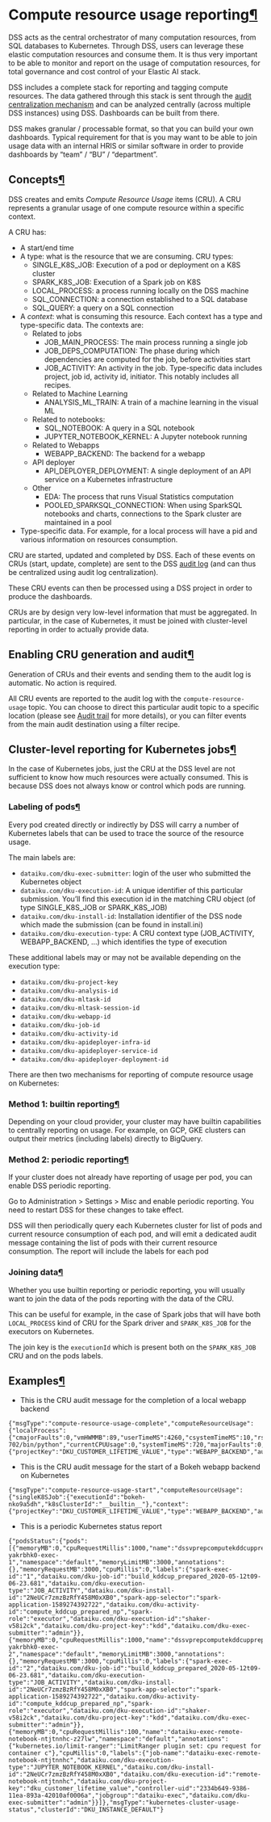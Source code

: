 Compute resource usage reporting[¶](#compute-resource-usage-reporting "Permalink to this heading")
==================================================================================================


DSS acts as the central orchestrator of many computation resources, from SQL databases to Kubernetes. Through DSS, users can leverage these elastic computation resources and consume them. It is thus very important to be able to monitor and report on the usage of computation resources, for total governance and cost control of your Elastic AI stack.


DSS includes a complete stack for reporting and tagging compute resources. The data gathered through this stack is sent through the [audit centralization mechanism](audit-trail/index.html) and can be analyzed centrally (across multiple DSS instances) using DSS. Dashboards can be built from there.


DSS makes granular / processable format, so that you can build your own dashboards. Typical requirement for that is you may want to be able to join usage data with an internal HRIS or similar software in order to provide dashboards by “team” / “BU” / “department”.



Concepts[¶](#concepts "Permalink to this heading")
--------------------------------------------------


DSS creates and emits *Compute Resource Usage* items (CRU). A CRU represents a granular usage of one compute resource within a specific context.


A CRU has:


* A start/end time
* A type: what is the resource that we are consuming. CRU types:
	+ SINGLE\_K8S\_JOB: Execution of a pod or deployment on a K8S cluster
	+ SPARK\_K8S\_JOB: Execution of a Spark job on K8S
	+ LOCAL\_PROCESS: a process running locally on the DSS machine
	+ SQL\_CONNECTION: a connection established to a SQL database
	+ SQL\_QUERY: a query on a SQL connection
* A *context*: what is consuming this resource. Each context has a type and type\-specific data. The contexts are:
	+ Related to jobs
		- JOB\_MAIN\_PROCESS: The main process running a single job
		- JOB\_DEPS\_COMPUTATION: The phase during which dependencies are computed for the job, before activities start
		- JOB\_ACTIVITY: An activity in the job. Type\-specific data includes project, job id, activity id, initiator. This notably includes all recipes.
	+ Related to Machine Learning
		- ANALYSIS\_ML\_TRAIN: A train of a machine learning in the visual ML
	+ Related to notebooks:
		- SQL\_NOTEBOOK: A query in a SQL notebook
		- JUPYTER\_NOTEBOOK\_KERNEL: A Jupyter notebook running
	+ Related to Webapps
		- WEBAPP\_BACKEND: The backend for a webapp
	+ API deployer
		- API\_DEPLOYER\_DEPLOYMENT: A single deployment of an API service on a Kubernetes infrastructure
	+ Other
		- EDA: The process that runs Visual Statistics computation
		- POOLED\_SPARKSQL\_CONNECTION: When using SparkSQL notebooks and charts, connections to the Spark cluster are maintained in a pool
* Type\-specific data. For example, for a local process will have a pid and various information on resources consumption.


CRU are started, updated and completed by DSS. Each of these events on CRUs (start, update, complete) are sent to the DSS [audit log](audit-trail/index.html) (and can thus be centralized using audit log centralization).


These CRU events can then be processed using a DSS project in order to produce the dashboards.


CRUs are by design very low\-level information that must be aggregated. In particular, in the case of Kubernetes, it must be joined with cluster\-level reporting in order to actually provide data.




Enabling CRU generation and audit[¶](#enabling-cru-generation-and-audit "Permalink to this heading")
----------------------------------------------------------------------------------------------------


Generation of CRUs and their events and sending them to the audit log is automatic. No action is required.


All CRU events are reported to the audit log with the `compute-resource-usage` topic. You can choose to direct this particular audit topic to a specific location (please see [Audit trail](audit-trail/index.html) for more details), or you can filter events from the main audit destination using a filter recipe.




Cluster\-level reporting for Kubernetes jobs[¶](#cluster-level-reporting-for-kubernetes-jobs "Permalink to this heading")
-------------------------------------------------------------------------------------------------------------------------


In the case of Kubernetes jobs, just the CRU at the DSS level are not sufficient to know how much resources were actually consumed. This is because DSS does not always know or control which pods are running.



### Labeling of pods[¶](#labeling-of-pods "Permalink to this heading")


Every pod created directly or indirectly by DSS will carry a number of Kubernetes labels that can be used to trace the source of the resource usage.


The main labels are:


* `dataiku.com/dku-exec-submitter`: login of the user who submitted the Kubernetes object
* `dataiku.com/dku-execution-id`: A unique identifier of this particular submission. You’ll find this execution id in the matching CRU object (of type SINGLE\_K8S\_JOB or SPARK\_K8S\_JOB)
* `dataiku.com/dku-install-id`: Installation identifier of the DSS node which made the submission (can be found in install.ini)
* `dataiku.com/dku-execution-type`: A CRU context type (JOB\_ACTIVITY, WEBAPP\_BACKEND, …) which identifies the type of execution


These additional labels may or may not be available depending on the execution type:


* `dataiku.com/dku-project-key`
* `dataiku.com/dku-analysis-id`
* `dataiku.com/dku-mltask-id`
* `dataiku.com/dku-mltask-session-id`
* `dataiku.com/dku-webapp-id`
* `dataiku.com/dku-job-id`
* `dataiku.com/dku-activity-id`
* `dataiku.com/dku-apideployer-infra-id`
* `dataiku.com/dku-apideployer-service-id`
* `dataiku.com/dku-apideployer-deployment-id`


There are then two mechanisms for reporting of compute resource usage on Kubernetes:




### Method 1: builtin reporting[¶](#method-1-builtin-reporting "Permalink to this heading")


Depending on your cloud provider, your cluster may have builtin capabilities to centrally reporting on usage. For example, on GCP, GKE clusters can output their metrics (including labels) directly to BigQuery.




### Method 2: periodic reporting[¶](#method-2-periodic-reporting "Permalink to this heading")


If your cluster does not already have reporting of usage per pod, you can enable DSS periodic reporting.


Go to Administration \> Settings \> Misc and enable periodic reporting. You need to restart DSS for these changes to take effect.


DSS will then periodically query each Kubernetes cluster for list of pods and current resource consumption of each pod, and will emit a dedicated audit message containing the list of pods with their current resource consumption. The report will include the labels for each pod




### Joining data[¶](#joining-data "Permalink to this heading")


Whether you use builtin reporting or periodic reporting, you will usually want to join the data of the pods reporting with the data of the CRU.


This can be useful for example, in the case of Spark jobs that will have both `LOCAL_PROCESS` kind of CRU for the Spark driver and `SPARK_K8S_JOB` for the executors on Kubernetes.


The join key is the `executionId` which is present both on the `SPARK_K8S_JOB` CRU and on the pods labels.





Examples[¶](#examples "Permalink to this heading")
--------------------------------------------------


* This is the CRU audit message for the completion of a local webapp backend



```
{"msgType":"compute-resource-usage-complete","computeResourceUsage":{"localProcess":{"cmajorFaults":0,"vmHWMMB":89,"userTimeMS":4260,"csystemTimeMS":10,"rssMBSeconds":8186,"rssAnonMB":77,"pid":26171,"cuserTimeMS":0,"commandName":"/home/clement/data-702/bin/python","currentCPUUsage":0,"systemTimeMS":720,"majorFaults":0,"vmPeakMB":734,"vmSizeMB":674,"vmRSSMB":89,"vmDataMB":260},"context":{"projectKey":"DKU_CUSTOMER_LIFETIME_VALUE","type":"WEBAPP_BACKEND","authIdentifier":"admin","webappId":"hbVxkV9"},"startTime":1589188902662,"id":"BHUBDIdlaScYnC0A","endTime":1589188995709,"type":"LOCAL_PROCESS"}}

```


* This is the CRU audit message for the start of a Bokeh webapp backend on Kubernetes



```
{"msgType":"compute-resource-usage-start","computeResourceUsage":{"singleK8SJob":{"executionId":"bokeh-nko9a5dh","k8sClusterId":"__builtin__"},"context":{"projectKey":"DKU_CUSTOMER_LIFETIME_VALUE","type":"WEBAPP_BACKEND","authIdentifier":"admin","webappId":"hbVxkV9"},"startTime":1589190307086,"id":"gOQVLPfEJzJDTIhC","type":"SINGLE_K8S_JOB"}}

```


* This is a periodic Kubernetes status report



```
{"podsStatus":{"pods":[{"memoryMB":0,"cpuRequestMillis":1000,"name":"dssvprepcomputekddcuppreparedn-yakrbhk0-exec-1","namespace":"default","memoryLimitMB":3000,"annotations":{},"memoryRequestMB":3000,"cpuMillis":0,"labels":{"spark-exec-id":"1","dataiku.com/dku-job-id":"build_kddcup_prepared_2020-05-12t09-06-23.681","dataiku.com/dku-execution-type":"JOB_ACTIVITY","dataiku.com/dku-install-id":"2NeUCr7zmzBzRfY458M0xXB0","spark-app-selector":"spark-application-1589274392722","dataiku.com/dku-activity-id":"compute_kddcup_prepared_np","spark-role":"executor","dataiku.com/dku-execution-id":"shaker-v58i2ck","dataiku.com/dku-project-key":"kdd","dataiku.com/dku-exec-submitter":"admin"}},{"memoryMB":0,"cpuRequestMillis":1000,"name":"dssvprepcomputekddcuppreparedn-yakrbhk0-exec-2","namespace":"default","memoryLimitMB":3000,"annotations":{},"memoryRequestMB":3000,"cpuMillis":0,"labels":{"spark-exec-id":"2","dataiku.com/dku-job-id":"build_kddcup_prepared_2020-05-12t09-06-23.681","dataiku.com/dku-execution-type":"JOB_ACTIVITY","dataiku.com/dku-install-id":"2NeUCr7zmzBzRfY458M0xXB0","spark-app-selector":"spark-application-1589274392722","dataiku.com/dku-activity-id":"compute_kddcup_prepared_np","spark-role":"executor","dataiku.com/dku-execution-id":"shaker-v58i2ck","dataiku.com/dku-project-key":"kdd","dataiku.com/dku-exec-submitter":"admin"}},{"memoryMB":0,"cpuRequestMillis":100,"name":"dataiku-exec-remote-notebook-ntjtnnhc-z27lw","namespace":"default","annotations":{"kubernetes.io/limit-ranger":"LimitRanger plugin set: cpu request for container c"},"cpuMillis":0,"labels":{"job-name":"dataiku-exec-remote-notebook-ntjtnnhc","dataiku.com/dku-execution-type":"JUPYTER_NOTEBOOK_KERNEL","dataiku.com/dku-install-id":"2NeUCr7zmzBzRfY458M0xXB0","dataiku.com/dku-execution-id":"remote-notebook-ntjtnnhc","dataiku.com/dku-project-key":"dku_customer_lifetime_value","controller-uid":"2334b649-9386-11ea-893a-42010af0006a","jobgroup":"dataiku-exec","dataiku.com/dku-exec-submitter":"admin"}}]},"msgType":"kubernetes-cluster-usage-status","clusterId":"DKU_INSTANCE_DEFAULT"}

```